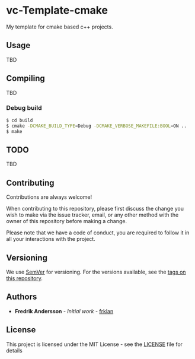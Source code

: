 # vc-Template-cmake

My template for cmake based c++ projects.

## Usage

TBD

## Compiling

TBD

### Debug build

````bash
$ cd build
$ cmake -DCMAKE_BUILD_TYPE=Debug -DCMAKE_VERBOSE_MAKEFILE:BOOL=ON ..
$ make
````

## TODO

TBD

## Contributing

Contributions are always welcome!

When contributing to this repository, please first discuss the change you wish to make via the issue tracker, email, or any other method with the owner of this repository before making a change.

Please note that we have a code of conduct, you are required to follow it in all your interactions with the project.

## Versioning

We use [SemVer](http://semver.org/) for versioning. For the versions available, see the [tags on this repository](https://github.com/frklan/[TBD]/tags).

## Authors

* **Fredrik Andersson** - *Initial work* - [frklan](https://github.com/frklan)

## License

This project is licensed under the MIT License - see the [LICENSE](LICENSE) file for details
